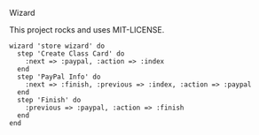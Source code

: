 Wizard

This project rocks and uses MIT-LICENSE.

```
wizard 'store wizard' do
  step 'Create Class Card' do
    :next => :paypal, :action => :index
  end
  step 'PayPal Info' do
    :next => :finish, :previous => :index, :action => :paypal
  end
  step 'Finish' do
    :previous => :paypal, :action => :finish
  end
end
```
